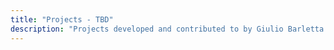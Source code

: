 ```yaml
---
title: "Projects - TBD"
description: "Projects developed and contributed to by Giulio Barletta."
---
```

